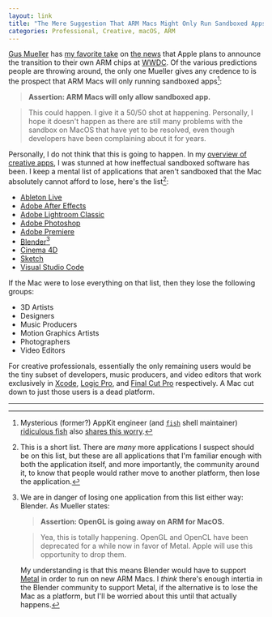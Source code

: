 ```yaml
---
layout: link
title: "The Mere Suggestion That ARM Macs Might Only Run Sandboxed Apps"
categories: Professional, Creative, macOS, ARM
---
```


[Gus Mueller](https://twitter.com/ccgus) has [my favorite take](https://shapeof.com/archives/2020/6/educated_guesses_about_a_mac_transition_to_arm.html) on [the news](https://www.bloomberg.com/news/articles/2020-06-09/apple-plans-to-announce-move-to-its-own-mac-chips-at-wwdc) that Apple plans to announce the transition to their own ARM chips at [WWDC](https://developer.apple.com/wwdc20/). Of the various predictions people are throwing around, the only one Mueller gives any credence to is the prospect that ARM Macs will only running sandboxed apps[^ridiculousfishisalsoworried]:

> **Assertion: ARM Macs will only allow sandboxed app.**

> This could happen. I give it a 50/50 shot at happening. Personally, I hope it doesn't happen as there are still many problems with the sandbox on MacOS that have yet to be resolved, even though developers have been complaining about it for years.

Personally, I do not think that this is going to happen. In my [overview of creative apps](https://blog.robenkleene.com/2019/08/07/apples-app-stores-have-failed-creative-apps/), I was stunned at how ineffectual sandboxed software has been. I keep a mental list of applications that aren't sandboxed that the Mac absolutely cannot afford to lose, here's the list[^moreonthenotsandboxedlist]:

- [Ableton Live](https://www.ableton.com/)
- [Adobe After Effects](https://www.adobe.com/products/aftereffects.html)
- [Adobe Lightroom Classic](https://www.adobe.com/products/photoshop-lightroom-classic.html)
- [Adobe Photoshop](https://www.adobe.com/products/photoshop.html)
- [Adobe Premiere](https://www.adobe.com/products/premiere.html)
- [Blender](https://www.blender.org/)[^blendermightstillbelost]
- [Cinema 4D](https://www.maxon.net/en-us/products/cinema-4d/overview/)
- [Sketch](https://www.sketch.com/)
- [Visual Studio Code](https://code.visualstudio.com/)

If the Mac were to lose everything on that list, then they lose the following groups:

- 3D Artists
- Designers
- Music Producers
- Motion Graphics Artists
- Photographers
- Video Editors

For creative professionals, essentially the only remaining users would be the tiny subset of developers, music producers, and video editors that work exclusively in [Xcode](https://developer.apple.com/xcode/), [Logic Pro](https://www.apple.com/logic-pro/), and [Final Cut Pro](https://www.apple.com/final-cut-pro/) respectively. A Mac cut down to just those users is a dead platform.

* * *

[^ridiculousfishisalsoworried]: Mysterious (former?) AppKit engineer (and [`fish`](https://fishshell.com/) shell maintainer) [ridiculous fish](http://ridiculousfish.com/) also [shares this worry](https://twitter.com/ridiculous_fish/status/1270510981739802625).

[^moreonthenotsandboxedlist]: This is a short list. There are *many* more applications I suspect should be on this list, but these are all applications that I'm familiar enough with both the application itself, and more importantly, the community around it, to know that people would rather move to another platform, then lose the application.

[^blendermightstillbelost]: We are in danger of losing one application from this list either way: Blender. As Mueller states:

	> **Assertion: OpenGL is going away on ARM for MacOS.**

	> Yea, this is totally happening. OpenGL and OpenCL have been deprecated for a while now in favor of Metal. Apple will use this opportunity to drop them.

	My understanding is that this means Blender would have to support [Metal](https://developer.apple.com/metal/) in order to run on new ARM Macs. I *think* there's enough intertia in the Blender community to support Metal, if the alternative is to lose the Mac as a platform, but I'll be worried about this until that actually happens.

